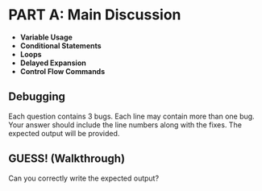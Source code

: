 # PART A: Main Discussion
- **Variable Usage**
- **Conditional Statements**
- **Loops**
- **Delayed Expansion**
- **Control Flow Commands**

## Debugging

Each question contains 3 bugs.
Each line may contain more than one bug.
Your answer should include the line numbers along with the fixes.
The expected output will be provided.


## GUESS! (Walkthrough)

Can you correctly write the expected output?
